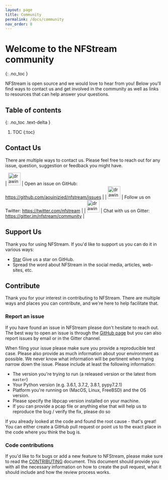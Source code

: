 ```yaml
---
layout: page
title: Community
permalink: /docs/community
nav_order: 8
---
```


# Welcome to the NFStream community
{: .no_toc }

NFStream is open source and we would love to hear from you! Below you'll find ways to contact us and get involved in 
the community as well as links to resources that can help answer your questions.

## Table of contents
{: .no_toc .text-delta }

1. TOC
{:toc}

## Contact Us

There are multiple ways to contact us. Please feel free to reach out for any issue, question, suggestion or feedback you might have.

| [<img src="{{ site.baseurl }}/resources/logo-github.png" alt="drawing" width="40"/>](https://github.com/aouinizied/nfstream/issues) | Open an issue on GitHub: <https://github.com/aouinizied/nfstream/issues> |
| [<img src="{{ site.baseurl }}/resources/logo-twitter.png" alt="drawing" width="40"/>](https://github.com/aouinizied/nfstream/issues) | Follow us on Twitter: <https://twitter.com/nfstream> |
| [<img src="{{ site.baseurl }}/resources/logo-gitter.png" alt="drawing" width="40"/>](https://gitter.im/nfstream/community) | Chat with us on Gitter: <https://gitter.im/nfstream/community> |

## Support Us

Thank you for using NFStream. If you'd like to support us you can do it in various ways:

- <script async defer src="https://buttons.github.io/buttons.js"></script><a class="github-button" href="https://github.com/aouinizied/nfstream" data-icon="octicon-star" data-show-count="true" aria-label="Star aouinizied/nfstream on GitHub">Star</a> Give us a star on GitHub.
- Spread the word about NFStream in the social media, articles, web-sites, etc.

## Contribute

Thank you for your interest in contributing to NFStream. There are multiple ways and places you can contribute, and we're here to help facilitate that.

### Report an issue

If you have found an issue in NFStream please don't hesitate to reach out. The best way to open an issue is through the [GitHub page](https://github.com/aouinizied/nfstream/issues) but you can also report issues by email or in the Gitter channel.

When filing your issue please make sure you provide a reproducible test case. Please also provide as much information about your environment as possible. We never know what information will be pertinent when trying narrow down the issue. Please include at least the following information:

- The version you're trying to run (a released version or the latest from `master`)
- Your Python version (e.g. 3.6.1, 3.7.2, 3.8.1, pypy7.2.1)
- Platform you're running on (MacOS, Linux, FreeBSD) and the OS version.
- Please specify the libpcap version installed on your machine.
- If you can provide a pcap file or anything else that will help us to reproduce the bug / verify the fix, please do so

If you already looked at the code and found the root cause - that's great! You can either create a GitHub pull request or point us to the exact place in the code where you think the bug is.

### Code contributions

If you'd like to fix bugs or add a new feature to NFStream, please make sure to read the [CONTRIBUTING](https://github.com/aouinizied/nfstream/blob/master/.github/CONTRIBUTING.rst) document. This document should provide you with all the necessary information on how to create the pull request, what it should include and how the review process works.

